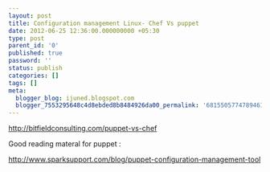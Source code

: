 ```yaml
---
layout: post
title: Configuration management Linux- Chef Vs puppet
date: 2012-06-25 12:36:00.000000000 +05:30
type: post
parent_id: '0'
published: true
password: ''
status: publish
categories: []
tags: []
meta:
  blogger_blog: ijuned.blogspot.com
  blogger_7553295648c4d8ebded8b8484926da00_permalink: '6815505774789461855'
---
```

<div dir="ltr" style="text-align:left;"><a href="http://bitfieldconsulting.com/puppet-vs-chef">http://bitfieldconsulting.com/puppet-vs-chef</a></p>
<p>Good reading materal for puppet :</p>
<p><a href="http://www.sparksupport.com/blog/puppet-configuration-management-tool">http://www.sparksupport.com/blog/puppet-configuration-management-tool</a> </div>

